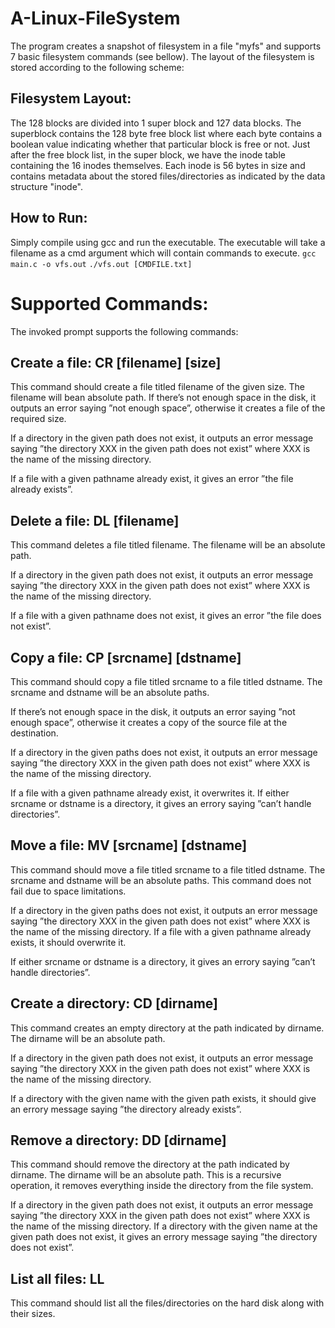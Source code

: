 # A-Linux-FileSystem

The program creates a snapshot of filesystem in a file "myfs" and supports 7 basic filesystem commands (see bellow). The layout of the filesystem is stored according to the following scheme:

## Filesystem Layout:

The 128 blocks are divided into 1 super block and 127 data blocks. The superblock contains the 128 byte free block list where each byte contains a boolean value indicating whether that particular block is free or not. Just after the free block list, in the super block, we have the inode table containing the 16 inodes themselves. Each inode is 56 bytes in size and contains metadata about the stored files/directories as indicated by the data structure "inode".

## How to Run:
Simply compile using gcc and run the executable. The executable will take a filename as a cmd argument which will contain commands to execute.
``gcc main.c -o vfs.out``
``./vfs.out [CMDFILE.txt]``

# Supported Commands:

The invoked prompt supports the following commands:

## Create a file: CR [filename] [size]

This command should create a file titled filename of the given size. The filename will bean absolute path. If there’s not enough space in the disk, it outputs an error saying ”not enough space”, otherwise it creates a file of the required size.

If a directory in the given path does not exist, it outputs an error message saying ”the directory XXX in the given path does not exist” where XXX is the name of the missing directory.

If a file with a given pathname already exist, it gives an error ”the file already exists”.

## Delete a file: DL [filename]

This command deletes a file titled filename. The filename will be an absolute path. 

If a directory in the given path does not exist, it outputs an error message saying ”the directory XXX in the given path does not exist” where XXX is the name of the missing directory. 

If a file with a given pathname does not exist, it gives an error ”the file does not exist”.

## Copy a file: CP [srcname] [dstname]

This command should copy a file titled srcname to a file titled dstname. The srcname and dstname will be an absolute paths.

If there’s not enough space in the disk, it outputs an error saying ”not enough space”, otherwise it creates a copy of the source file at the destination.

If a directory in the given paths does not exist, it outputs an error message saying ”the directory XXX in the given path does not exist” where XXX is the name of the missing directory. 

If a file with a given pathname already exist, it overwrites it. If  either srcname or dstname is a directory, it gives an errory saying ”can’t handle directories”.

## Move a file: MV [srcname] [dstname] 

This command should move a file titled srcname to a file titled dstname. The srcname and dstname will be an absolute paths. This command does not fail due to space limitations.

If a directory in the given paths does not exist, it outputs an error message saying ”the directory XXX in the given path does not exist” where XXX is the name of the missing directory. If a file with a given pathname already exists, it should overwrite it. 

If either srcname or dstname is a directory, it gives an errory saying ”can’t handle directories”.
 

## Create a directory: CD [dirname]

This command creates an  empty  directory  at  the  path  indicated by dirname. The dirname will be an absolute path. 

If a directory in the given path does not exist, it outputs an error message saying ”the directory XXX in the given path does not exist” where XXX is the name of the missing directory. 

If a directory with the given name with the given path exists, it should give an errory message saying ”the directory already exists”.

## Remove a directory: DD [dirname]

This command should remove the directory at the path indicated by dirname. The dirname will be an absolute path. This is a recursive operation, it removes everything inside the directory from the file system.

If a directory in the given path does not exist, it outputs an error message saying ”the directory XXX in the given path does not exist” where XXX is the name of the missing directory. If a directory with the given name at the given path does not exist, it gives an errory message saying ”the directory does not exist”.

## List all files: LL 

This command should list all the files/directories on the hard disk along with their sizes.
